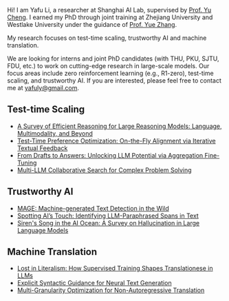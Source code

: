 Hi! I am Yafu Li, a researcher at Shanghai AI Lab, supervised by [Prof. Yu Cheng](https://ych133.github.io/). I earned my PhD through joint training at Zhejiang University and Westlake University under the guidance of [Prof. Yue Zhang](https://frcchang.github.io/). 

My research focuses on test-time scaling, trustworthy AI and machine translation.

We are looking for interns and joint PhD candidates (with THU, PKU, SJTU, FDU, etc.) to work on cutting-edge research in large-scale models. Our focus areas include zero reinforcement learning (e.g., R1-zero), test-time scaling, and trustworthy AI. If you are interested, please feel free to contact me at yafuly@gmail.com.

 ## Test-time Scaling

- [A Survey of Efficient Reasoning for Large Reasoning Models: Language, Multimodality, and Beyond](https://arxiv.org/abs/2503.21614)
- [Test-Time Preference Optimization: On-the-Fly Alignment via Iterative Textual Feedback](https://arxiv.org/abs/2501.12895)
- [From Drafts to Answers: Unlocking LLM Potential via Aggregation Fine-Tuning](https://arxiv.org/abs/2501.11877)
- [Multi-LLM Collaborative Search for Complex Problem Solving](https://arxiv.org/abs/2502.18873)

## Trustworthy AI

- [MAGE: Machine-generated Text Detection in the Wild](https://aclanthology.org/2024.acl-long.3/#)
- [Spotting AI’s Touch: Identifying LLM-Paraphrased Spans in Text](https://aclanthology.org/2024.findings-acl.423/)
- [Siren's Song in the AI Ocean: A Survey on Hallucination in Large Language Models](https://arxiv.org/abs/2309.01219)

## Machine Translation

- [Lost in Literalism: How Supervised Training Shapes Translationese in LLMs](https://arxiv.org/abs/2503.04369)
- [Explicit Syntactic Guidance for Neural Text Generation](https://aclanthology.org/2023.acl-long.788/)
- [Multi-Granularity Optimization for Non-Autoregressive Translation](https://aclanthology.org/2022.emnlp-main.339/)
